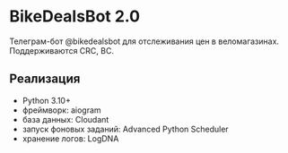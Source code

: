 # BikeDealsBot 2.0
Телеграм-бот @bikedealsbot для отслеживания цен в веломагазинах. Поддерживаются CRC, BC.

## Реализация
* Python 3.10+
* фреймворк: aiogram
* база данных: Cloudant
* запуск фоновых заданий: Advanced Python Scheduler
* хранение логов: LogDNA